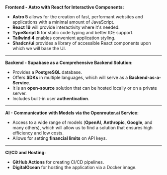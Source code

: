 **Frontend - Astro with React for Interactive Components:**
* **Astro 5** allows for the creation of fast, performant websites and applications with a minimal amount of JavaScript.
* **React 19** will provide interactivity where it's needed.
* **TypeScript 5** for static code typing and better IDE support.
* **Tailwind 4** enables convenient application styling.
* **Shadcn/ui** provides a library of accessible React components upon which we will base the UI.

---

**Backend - Supabase as a Comprehensive Backend Solution:**
* Provides a **PostgreSQL** database.
* Offers **SDKs** in multiple languages, which will serve as a **Backend-as-a-Service**.
* It is an **open-source** solution that can be hosted locally or on a private server.
* Includes built-in user **authentication**.

---

**AI - Communication with Models via the Openrouter.ai Service:**
* Access to a wide range of models (**OpenAI**, **Anthropic**, **Google**, and many others), which will allow us to find a solution that ensures high efficiency and low costs.
* Allows for setting **financial limits** on API keys.

---

**CI/CD and Hosting:**
* **GitHub Actions** for creating CI/CD pipelines.
* **DigitalOcean** for hosting the application via a Docker image.